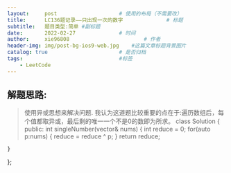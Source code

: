 ```yaml
---
layout:     post   				    # 使用的布局（不需要改）
title:      LC136题记录——只出现一次的数字				# 标题 
subtitle:   题目类型:简单 #副标题
date:       2022-02-27 				# 时间
author:     xie96808 						# 作者
header-img: img/post-bg-ios9-web.jpg 	#这篇文章标题背景图片
catalog: true 						# 是否归档
tags:								#标签
    - LeetCode
---
```


## 解题思路:
> 使用异或思想来解决问题.
> 我认为这道题比较重要的点在于:遍历数组后，每个值都取异或，最后剩的唯一一个不是0的数即为所求。
class Solution {
public:
    int singleNumber(vector<int>& nums) {
        int reduce = 0;
        for(auto p:nums)
        {
            reduce = reduce ^ p;
        }
        return reduce;


    }
};
